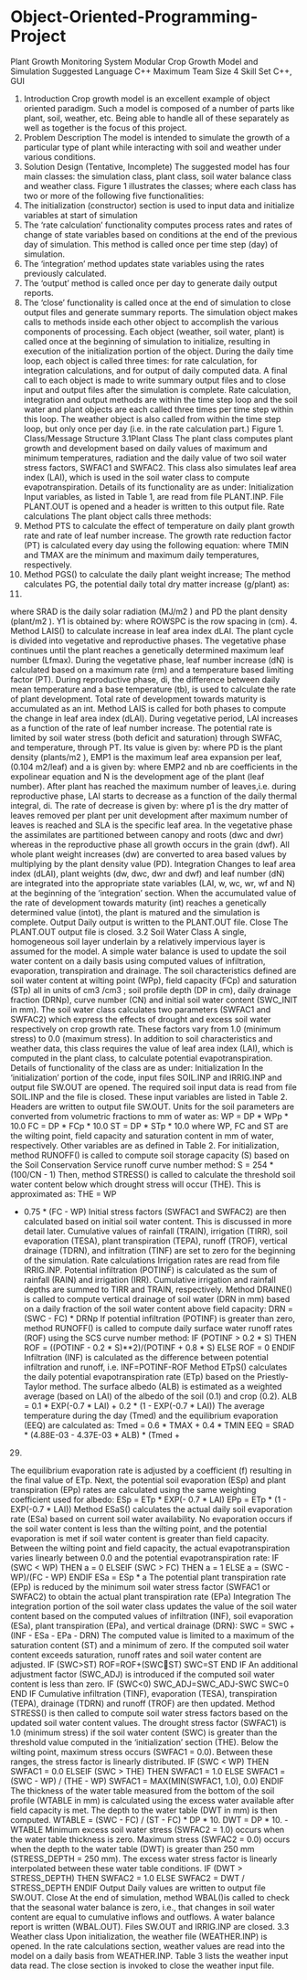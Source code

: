 # Object-Oriented-Programming-Project
Plant Growth Monitoring System
Modular Crop Growth Model and Simulation 
Suggested Language C++ 
Maximum Team Size 4 
Skill Set C++, GUI 
1. Introduction
Crop growth model is an excellent example of object 
oriented paradigm. Such a model is composed of a 
number of parts like plant, soil, weather, etc. Being 
able to handle all of these separately as well as 
together is the focus of this project. 
2. Problem Description
The model is intended to simulate the growth of a 
particular type of plant while interacting with soil and 
weather under various conditions. 
3. Solution Design (Tentative, Incomplete)
The suggested model has four main classes: the 
simulation class, plant class, soil water balance class 
and weather class. Figure 1 illustrates the classes; 
where each class has two or more of the following five 
functionalities: 
1. The initialization (constructor) section is used to 
input data and initialize variables at start of simulation 
2. The ‘rate calculation’ functionality computes 
process rates and rates of change of state variables 
based on conditions at the end of the previous day of 
simulation. This method is called once per time step 
(day) of simulation. 
3. The ‘integration’ method updates state variables 
using the rates previously calculated. 
4. The ‘output’ method is called once per day to 
generate daily output reports. 
5. The ‘close’ functionality is called once at the end 
of simulation to close output files and generate summary 
reports. 
The simulation object makes calls to methods 
inside each other object to accomplish the various 
components of processing. Each object (weather, soil 
water, plant) is called once at the beginning of 
simulation to initialize, resulting in execution of the 
initialization portion of the object. During the daily 
time loop, each object is called three times: for rate 
calculation, for integration calculations, and for output 
of daily computed data. A final call to each object is 
made to write summary output files and to close input 
and output files after the simulation is complete. 
Rate calculation, integration and output 
methods are within the time step loop and the soil 
water and plant objects are each called three times per 
time step within this loop. The weather object is also 
called from within the time step loop, but only once 
per day (i.e. in the rate calculation part.) 
Figure 1. Class/Message Structure
3.1Plant Class 
The plant class computes plant growth and development 
based on daily values of maximum and minimum 
temperatures, radiation and the daily value of two soil water 
stress factors, SWFAC1 and SWFAC2. This class also 
simulates leaf area index (LAI), which is used in the soil 
water class to compute evapotranspiration. Details of its 
functionality are as under: 
Initialization 
Input variables, as listed in Table 1, are read from file 
PLANT.INP. File PLANT.OUT is opened and a header is 
written to this output file. 
Rate calculations 
The plant object calls three methods: 
1. Method PTS to calculate the effect of temperature 
on daily plant growth rate and rate of leaf number increase. 
The growth rate reduction factor (PT) is calculated every 
day using the following equation: 
where TMIN and TMAX are the minimum and maximum 
daily temperatures, respectively. 
2. Method PGS() to calculate the daily plant weight 
increase; The method calculates PG, the potential daily total 
dry matter increase (g/plant) as: 
3.
where SRAD is the daily solar radiation (MJ/m2
) and PD 
the plant density (plant/m2
). Y1 is obtained by: 
where ROWSPC is the row spacing in (cm). 
4. Method LAIS() to calculate increase in leaf area 
index dLAI. 
The plant cycle is divided into vegetative and 
reproductive phases. The vegetative phase continues 
until the plant reaches a genetically determined 
maximum leaf number (Lfmax). During the vegetative 
phase, leaf number increase (dN) is calculated based on 
a maximum rate (rm) and a temperature based limiting 
factor (PT). During reproductive phase, di, the 
difference between daily mean temperature and a base 
temperature (tb), is used to calculate the rate of plant 
development. Total rate of development towards 
maturity is accumulated as an int. Method LAIS is 
called for both phases to compute the change in leaf 
area index (dLAI). 
During vegetative period, LAI increases as a function 
of the rate of leaf number increase. The potential rate is 
limited by soil water stress (both deficit and saturation) 
through SWFAC, and temperature, through PT. Its 
value is given by: 
where PD is the plant density (plants/m2
), EMP1 is the 
maximum leaf area expansion per leaf, (0.104 m2/leaf) 
and a is given by: 
where EMP2 and nb are coefficients in the expolinear 
equation and N is the development age of the plant (leaf 
number). 
After plant has reached the maximum number of leaves,i.e. 
during reproductive phase, LAI starts to decrease as a 
function of the daily thermal integral, di. The rate of 
decrease is given by: 
where p1 is the dry matter of leaves removed per plant per 
unit development after maximum number of leaves is 
reached and SLA is the specific leaf area. 
In the vegetative phase the assimilates are partitioned 
between canopy and roots (dwc and dwr) whereas in the 
reproductive phase all growth occurs in the grain (dwf). All 
whole plant weight increases (dw) are converted to area 
based values by multiplying by the plant density value (PD). 
Integration 
Changes to leaf area index (dLAI), plant weights (dw, dwc, 
dwr and dwf) and leaf number (dN) are integrated into the 
appropriate state variables (LAI, w, wc, wr, wf and N) at 
the beginning of the ‘integration’ section. 
When the accumulated value of the rate of 
development towards maturity (int) reaches a genetically 
determined value (intot), the plant is matured and the 
simulation is complete. 
Output 
Daily output is written to the PLANT.OUT file. 
Close 
The PLANT.OUT output file is closed. 
3.2 Soil Water Class 
A single, homogeneous soil layer underlain by a relatively 
impervious layer is assumed for the model. A simple water 
balance is used to update the soil water content on a daily 
basis using computed values of infiltration, evaporation, 
transpiration and drainage. 
The soil characteristics defined are soil water content 
at wilting point (WPp), field capacity (FCp) and saturation 
(STp) all in units of cm3
/cm3
; soil profile depth (DP in cm), 
daily drainage fraction (DRNp), curve number (CN) and 
initial soil water content (SWC_INIT in mm). 
The soil water class calculates two parameters 
(SWFAC1 and SWFAC2) which express the effects of 
drought and excess soil water respectively on crop growth 
rate. These factors vary from 1.0 (minimum stress) to 0.0 
(maximum stress). 
In addition to soil characteristics and weather data, this 
class requires the value of leaf area index (LAI), which is 
computed in the plant class, to calculate potential 
evapotranspiration. 
Details of functionality of the class are as under: 
Initialization 
In the ‘initialization’ portion of the code, input files 
SOIL.INP and IRRIG.INP and output file SW.OUT are 
opened. The required soil input data is read from file 
SOIL.INP and the file is closed. These input variables 
are listed in Table 2. Headers are written to output file 
SW.OUT. 
Units for the soil parameters are converted from 
volumetric fractions to mm of water as: 
WP = DP * WPp * 10.0 
FC = DP * FCp * 10.0 
ST = DP * STp * 10.0 where WP, FC and ST are the 
wilting point, field capacity and saturation content in mm 
of water, respectively. Other variables are as defined in 
Table 2. 
For initialization, method RUNOFF() is called to 
compute soil storage capacity (S) based on the Soil 
Conservation Service runoff curve number method: 
S = 254 * (100/CN - 1) 
Then, method STRESS() is called to calculate the 
threshold soil water content below which drought stress 
will occur (THE). This is approximated as: THE = WP 
+ 0.75 * (FC - WP) Initial stress factors (SWFAC1 and 
SWFAC2) are then calculated based on initial soil water 
content. This is discussed in more detail later. 
Cumulative values of rainfall (TRAIN), irrigation 
(TIRR), soil evaporation (TESA), plant transpiration 
(TEPA), runoff (TROF), vertical drainage (TDRN), and 
infiltration (TINF) are set to zero for the beginning of the 
simulation. 
Rate calculations 
Irrigation rates are read from file IRRIG.INP. 
Potential infiltration (POTINF) is calculated as the sum 
of rainfall (RAIN) and irrigation (IRR). Cumulative 
irrigation and rainfall depths are summed to TIRR and 
TRAIN, respectively. 
Method DRAINE() is called to compute vertical 
drainage of soil water (DRN in mm) based on a daily 
fraction of the soil water content above field capacity: 
DRN = (SWC - FC) * DRNp 
If potential infiltration (POTINF) is greater than zero, 
method RUNOFF() is called to compute daily surface water 
runoff rates (ROF) using the SCS curve number method: 
IF (POTINF > 0.2 * S) THEN 
ROF = ((POTINF - 0.2 * S)**2)/(POTINF + 0.8 * S) 
ELSE 
 ROF = 0 
ENDIF 
Infiltration (INF) is calculated as the difference 
between potential infiltration and runoff, i.e. 
INF=POTINF-ROF 
Method ETpS() calculates the daily 
potential evapotranspiration rate (ETp) based on the 
Priestly-Taylor method. The surface albedo (ALB) is 
estimated as a weighted average (based on LAI) of the 
albedo of the soil (0.1) and crop (0.2). 
ALB = 0.1 * EXP(-0.7 * LAI) + 0.2 * (1 - EXP(-0.7 * LAI)) 
The average temperature during the day (Tmed) and the 
equilibrium evaporation (EEQ) are calculated as: Tmed = 
0.6 * TMAX + 0.4 * TMIN 
EEQ = SRAD * (4.88E-03 - 4.37E-03 * ALB) * (Tmed + 
29) 
The equilibrium evaporation rate is adjusted by a coefficient 
(f) resulting in the final value of ETp. 
Next, the potential soil evaporation (ESp) and plant 
transpiration (EPp) rates are calculated using the same 
weighting coefficient used for albedo: ESp = ETp * EXP(-
0.7 * LAI) 
EPp = ETp * (1 - EXP(-0.7 * LAI)) 
Method ESaS() calculates the actual daily soil evaporation 
rate (ESa) based on current soil water availability. No 
evaporation occurs if the soil water content is less than the 
wilting point, and the potential evaporation is met if soil 
water content is greater than field capacity. Between the 
wilting point and field capacity, the 
actual evapotranspiration varies linearly between 0.0 and 
the potential evapotranspiration rate: 
IF (SWC < WP) THEN a 
= 0 
ELSEIF (SWC > FC) THEN 
 a = 1 
ELSE 
 a = (SWC - WP)/(FC - WP) 
ENDIF 
ESa = ESp * a 
The potential plant transpiration rate (EPp) is reduced by 
the minimum soil water stress factor (SWFAC1 or 
SWFAC2) to obtain the actual plant transpiration rate 
(EPa) 
Integration 
The integration portion of the soil water class updates the 
value of the soil water content based on the computed 
values of infiltration (INF), soil evaporation (ESa), plant 
transpiration (EPa), and vertical drainage (DRN): SWC = 
SWC + (INF - ESa - EPa - DRN) 
The computed value is limited to a maximum of the 
saturation content (ST) and a minimum of zero. If the 
computed soil water content exceeds saturation, runoff 
rates and soil water content are adjusted. 
IF (SWC>ST) ROF=ROF+(SWCST) 
SWC=ST 
END IF 
An additional adjustment factor 
(SWC_ADJ) is introduced if the computed soil water 
content is less than zero. 
IF (SWC<0) 
SWC_ADJ=SWC_ADJ-SWC 
SWC=0 
END IF 
Cumulative infiltration (TINF), 
evaporation (TESA), transpiration (TEPA), drainage 
(TDRN) and runoff (TROF) are then updated. 
Method STRESS() is then called to compute soil 
water stress factors based on the updated soil water content 
values. The drought stress factor (SWFAC1) is 1.0 
(minimum stress) if the soil water content (SWC) is greater 
than the threshold value computed in the ‘initialization’ 
section (THE). Below the wilting point, maximum stress 
occurs (SWFAC1 = 0.0). Between these ranges, the stress 
factor is linearly distributed. 
IF (SWC < WP) THEN 
 SWFAC1 = 0.0 
ELSEIF (SWC > THE) THEN 
 SWFAC1 = 1.0 
ELSE 
 SWFAC1 = (SWC - WP) / (THE - WP) 
 SWFAC1 = MAX(MIN(SWFAC1, 1.0), 0.0) 
ENDIF 
The thickness of the water table measured from 
the bottom of the soil profile (WTABLE in mm) is 
calculated using the excess water available after field 
capacity is met. The depth to the water table (DWT in mm) 
is then computed. 
WTABLE = (SWC - FC) / (ST - FC) * DP * 10. 
DWT = DP * 10. - WTABLE 
Minimum excess soil water stress (SWFAC2 = 
1.0) occurs when the water table thickness is zero. 
Maximum stress (SWFAC2 = 0.0) occurs when the depth 
to the water table (DWT) is greater than 250 mm 
(STRESS_DEPTH = 250 mm). The excess water stress 
factor is linearly interpolated between these water table 
conditions. 
IF (DWT > STRESS_DEPTH) THEN 
 SWFAC2 = 1.0 
ELSE 
 SWFAC2 = DWT / STRESS_DEPTH 
ENDIF
Output 
Daily values are written to output file SW.OUT. 
Close 
At the end of simulation, method WBAL()is called to check 
that the seasonal water balance is zero, i.e., that changes in 
soil water content are equal to cumulative inflows and 
outflows. A water balance report is written (WBAL.OUT). 
Files SW.OUT and IRRIG.INP are closed. 
3.3 Weather class 
Upon initialization, the weather file (WEATHER.INP) is 
opened. In the rate calculations section, weather values are 
read into the model on a daily basis from WEATHER.INP. 
Table 3 lists the weather input data read. 
The close section is invoked to close the weather input file.

